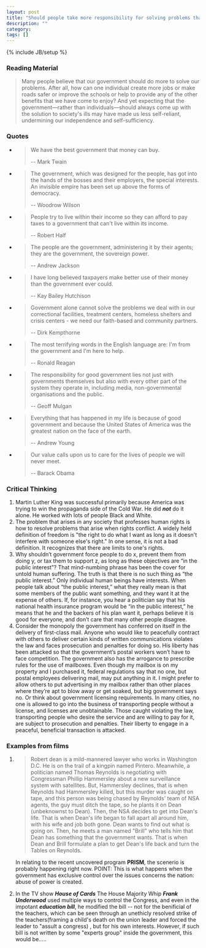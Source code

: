 ```yaml
---
layout: post
title: "Should people take more responsibility for solving problems that effects their communities or the nation in general?"
description: ""
category: 
tags: []
---
```

{% include JB/setup %}
### Reading Material
> Many people believe that our government should do more to solve our problems. After all, how can one individual create more jobs or make roads safer or improve the schools or help to provide any of the other benefits that we have come to enjoy? And yet expecting that the government—rather than individuals—should always come up with the solution to society's ills may have made us less self-reliant, undermining our independence and self-sufficiency.

### Quotes
*   > We have the best government that money can buy.
    >
    > -- Mark Twain
*   > The government, which was designed for the people, has got into the hands of the bosses and their employers, the special interests. An invisible empire has been set up above the forms of democracy.
    >
    > -- Woodrow Wilson
*   > People try to live within their income so they can afford to pay taxes to a government that can't live within its income.
    >
    > -- Robert Half
*   > The people are the government, administering it by their agents; they are the government, the sovereign power.
    >
    > -- Andrew Jackson
*   > I have long believed taxpayers make better use of their money than the government ever could.
    >
    > -- Kay Bailey Hutchison
*   > Government alone cannot solve the problems we deal with in our correctional facilities, treatment centers, homeless shelters and crisis centers - we need our faith-based and community partners.
    >
    > -- Dirk Kempthorne
*   > The most terrifying words in the English language are: I'm from the government and I'm here to help.
    >
    > -- Ronald Reagan
*   > The responsibility for good government lies not just with governments themselves but also with every other part of the system they operate in, including media, non-governmental organisations and the public.
    >
    > -- Geoff Mulgan
*   > Everything that has happened in my life is because of good government and because the United States of America was the greatest nation on the face of the earth.
    >
    > -- Andrew Young
*   > Our value calls upon us to care for the lives of people we will never meet.
    >
    > -- Barack Obama
### Critical Thinking
1.  Martin Luther King was successful primarily because America was trying to win the propaganda side of the Cold War. He did ___not___ do it alone. He worked with lots of people Black and White.
2.  The problem that arises in any society that professes human rights is how to resolve problems that arise when rights conflict. A widely held definition of freedom is "the right to do what I want as long as it doesn't interfere with someone else's right." In one sense, it is not a bad definition. It recognizes that there are limits to one's rights.
3.  Why shouldn’t government force people to do x, prevent them from doing y, or tax them to support z, as long as these objectives are “in the public interest”? That mind-numbing phrase has been the cover for untold human suffering. The truth is that there is no such thing as “the public interest.” Only individual human beings have interests. When people talk about “the public interest,” what they really mean is that some members of the public want something, and they want it at the expense of others. If, for instance, you hear a politician say that his national health insurance program would be “in the public interest,” he means that he and the backers of his plan want it, perhaps believe it is good for everyone, and don’t care that many other people disagree.
4.  Consider the monopoly the government has conferred on itself in the delivery of first-class mail. Anyone who would like to peacefully contract with others to deliver certain kinds of written communications violates the law and faces prosecution and penalties for doing so. His liberty has been attacked so that the government’s postal workers won’t have to face competition. The government also has the arrogance to prescribe rules for the use of mailboxes. Even though my mailbox is on my property and I purchased it, federal regulations say that no one, but postal employees delivering mail, may put anything in it. I might prefer to allow others to put advertising in my mailbox rather than other places where they’re apt to blow away or get soaked, but big government says no.
    Or think about government licensing requirements. In many cities, no one is allowed to go into the business of transporting people without a license, and licenses are unobtainable. Those caught violating the law, transporting people who desire the service and are willing to pay for it, are subject to prosecution and penalties. Their liberty to engage in a peaceful, beneficial transaction is attacked.

### Examples from films
1.  > Robert dean is a mild-mannered lawyer who works in Washington D.C. He is on the trail of a kingpin named Pintero. Meanwhile, a politician named Thomas Reynolds is negotiating with Congressman Phillip Hammersley about a new surveillance system with satellites. But, Hammersley declines, that is when Reynolds had Hammersley killed, but this murder was caught on tape, and this person was being chased by Reynolds' team of NSA agents, the guy must ditch the tape, so he plants it on
    Dean (unbeknownst to Dean). Then, the NSA decides to get into Dean's life. That is when Dean's life began to fall apart all around him, with his wife and job both gone. Dean wants to find out what is going on. Then, he meets a man named "Brill" who tells him that Dean has something that the government wants. That is when Dean and Brill formulate a plan to get Dean's life back and turn the Tables on Reynolds.
    
    In relating to the recent uncovered program __PRISM__, the scenerio is probably happening right now.
    POINT: This is what happens when the government has exclusive control over the issues concerns the nation: abuse of power is created.
2.  In the TV show ___House of Cards___ The House Majority Whip ___Frank Underwood___ used multiple ways to control the Congress, and even in the impotant ___education bill___, he modified the bill -- not for the benificial of the teachers, which can be seen through an unethicly resolved strike of the teachers(framing a child's death on the union leader and forced the leader to "assult a congress) , but for his own interests. However, if such bill is not written by some "experts group" inside the government, this would be.....
